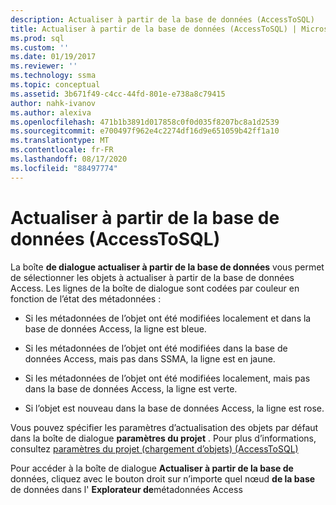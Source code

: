 ```yaml
---
description: Actualiser à partir de la base de données (AccessToSQL)
title: Actualiser à partir de la base de données (AccessToSQL) | Microsoft Docs
ms.prod: sql
ms.custom: ''
ms.date: 01/19/2017
ms.reviewer: ''
ms.technology: ssma
ms.topic: conceptual
ms.assetid: 3b671f49-c4cc-44fd-801e-e738a8c79415
author: nahk-ivanov
ms.author: alexiva
ms.openlocfilehash: 471b1b3891d017858c0f0d035f8207bc8a1d2539
ms.sourcegitcommit: e700497f962e4c2274df16d9e651059b42ff1a10
ms.translationtype: MT
ms.contentlocale: fr-FR
ms.lasthandoff: 08/17/2020
ms.locfileid: "88497774"
---
```

# <a name="refresh-from-database-accesstosql"></a>Actualiser à partir de la base de données (AccessToSQL)
La boîte **de dialogue actualiser à partir de la base de données** vous permet de sélectionner les objets à actualiser à partir de la base de données Access. Les lignes de la boîte de dialogue sont codées par couleur en fonction de l’état des métadonnées :  
  
-   Si les métadonnées de l’objet ont été modifiées localement et dans la base de données Access, la ligne est bleue.  
  
-   Si les métadonnées de l’objet ont été modifiées dans la base de données Access, mais pas dans SSMA, la ligne est en jaune.  
  
-   Si les métadonnées de l’objet ont été modifiées localement, mais pas dans la base de données Access, la ligne est verte.  
  
-   Si l’objet est nouveau dans la base de données Access, la ligne est rose.  
  
Vous pouvez spécifier les paramètres d’actualisation des objets par défaut dans la boîte de dialogue **paramètres du projet** . Pour plus d’informations, consultez [paramètres du projet &#40;chargement d’objets&#41; &#40;AccessToSQL&#41;](../../ssma/access/project-settings-loading-objects-accesstosql.md)  
  
Pour accéder à la boîte de dialogue **Actualiser à partir de la base de** données, cliquez avec le bouton droit sur n’importe quel nœud **de la base** de données dans l' **Explorateur de**métadonnées Access  
  
